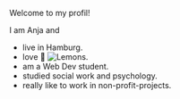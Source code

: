 Welcome to my profil!

I am Anja and
- live in Hamburg.
- love 🍋 ![Lemons](https://images.unsplash.com/photo-1590502593747-42a996133562?w=600&auto=format&fit=crop&q=60&ixlib=rb-4.0.3&ixid=M3wxMjA3fDB8MHxzZWFyY2h8Nnx8eml0cm9uZXxlbnwwfHwwfHx8MA%3D%3D).
- am a Web Dev student.
- studied social work and psychology.
- really like to work in non-profit-projects.


